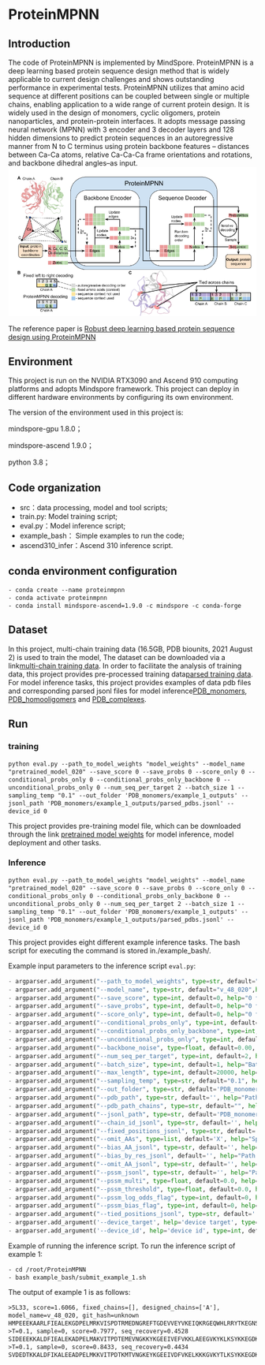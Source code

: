 # ProteinMPNN

## Introduction

The code of ProteinMPNN is implemented by MindSpore. ProteinMPNN is a deep learning based protein sequence design method that is widely applicable to current design challenges and shows outstanding performance in experimental tests. ProteinMPNN utilizes that amino acid sequence at different positions can be coupled between single or multiple chains, enabling application to a wide range of current protein design. It is widely used in the design of monomers, cyclic oligomers, protein nanoparticles, and protein-protein interfaces. It adopts message passing neural network (MPNN) with 3 encoder and 3 decoder layers and 128 hidden dimensions to predict protein sequences in an autoregressive manner from N to C terminus using protein backbone features – distances between Ca-Ca atoms, relative Ca-Ca-Ca frame orientations and rotations, and backbone dihedral angles–as input.![输入图片说明](ProteinMPNN.PNG)

The reference paper is [Robust deep learning based protein sequence design using ProteinMPNN](http://www.biorxiv.org/content/10.1101/2022.06.03.494563v1)

## Environment

This project is run on the NVIDIA RTX3090 and Ascend 910 computing platforms and adopts Mindspore framework. This project can deploy in different hardware environments by configuring its own environment.

The version of the environment used in this project is:

mindspore-gpu 1.8.0；

mindspore-ascend 1.9.0；

python 3.8；

## Code organization

- src：data processing, model and tool scripts;
- train.py: Model training script;
- eval.py：Model inference script;
- example_bash： Simple examples to run the code;
- ascend310_infer：Ascend 310 inference script.

## conda environment configuration

```conda
- conda create --name proteinmpnn
- conda activate proteinmpnn
- conda install mindspore-ascend=1.9.0 -c mindspore -c conda-forge
```

## Dataset

In this project, multi-chain training data (16.5GB, PDB biounits, 2021 August 2) is used to train the model, The dataset can be downloaded via a link[multi-chain training data](https://files.ipd.uw.edu/pub/training_sets/pdb_2021aug02.tar.gz). In order to facilitate the analysis of training data, this project provides pre-processed training data[parsed training data](https://pan.baidu.com/s/1pbJNaADmO_mOuVTo5KqE4Q?pwd=xfrp). For model inference tasks, this project provides examples of data pdb files and corresponding parsed jsonl files for model inference[PDB_monomers](https://gitee.com/bling__bling/protein-mpnn/tree/master/datasets/PDB_monomers), [PDB_homooligomers](https://gitee.com/bling__bling/protein-mpnn/tree/master/datasets/PDB_homooligomers) and [
PDB_complexes](https://gitee.com/bling__bling/protein-mpnn/tree/master/datasets).

## Run

### training

```text
python eval.py --path_to_model_weights "model_weights" --model_name "pretrained_model_020" --save_score 0 --save_probs 0 --score_only 0 --conditional_probs_only 0 --conditional_probs_only_backbone 0 --unconditional_probs_only 0 --num_seq_per_target 2 --batch_size 1 --sampling_temp "0.1" --out_folder 'PDB_monomers/example_1_outputs' --jsonl_path 'PDB_monomers/example_1_outputs/parsed_pdbs.jsonl' --device_id 0
```

This project provides pre-training model file, which can be downloaded through the link [pretrained model weights](https://gitee.com/bling__bling/protein-mpnn/tree/master/checkpoint) for model inference, model deployment and other tasks.

### Inference

```text
python eval.py --path_to_model_weights "model_weights" --model_name "pretrained_model_020" --save_score 0 --save_probs 0 --score_only 0 --conditional_probs_only 0 --conditional_probs_only_backbone 0 --unconditional_probs_only 0 --num_seq_per_target 2 --batch_size 1 --sampling_temp "0.1" --out_folder 'PDB_monomers/example_1_outputs' --jsonl_path 'PDB_monomers/example_1_outputs/parsed_pdbs.jsonl' --device_id 0
```

This project provides eight different example inference tasks. The bash script for executing the command is stored in./example_bash/.

Example input parameters to the inference script `eval.py`:

```python
- argparser.add_argument("--path_to_model_weights", type=str, default="vanilla_model_weights", help="Path to model weights folder;")
- argparser.add_argument("--model_name", type=str, default="v_48_020",help="ProteinMPNN model name: v_48_002, v_48_010, v_48_020, v_48_030; v_48_010=version with 48 edges 0.10A noise")
- argparser.add_argument("--save_score", type=int, default=0, help="0 for False, 1 for True; save score=-log_prob to npy files")
- argparser.add_argument("--save_probs", type=int, default=0, help="0 for False, 1 for True; save MPNN predicted probabilities per position")
- argparser.add_argument("--score_only", type=int, default=0, help="0 for False, 1 for True; score input backbone-sequence pairs")
- argparser.add_argument("--conditional_probs_only", type=int, default=0, help="0 for False, 1 for True; output conditional probabilities p(s_i given the rest of the sequence and backbone)")
- argparser.add_argument("--conditional_probs_only_backbone", type=int, default=0, help="0 for False, 1 for True; if true output conditional probabilities p(s_i given backbone)")
- argparser.add_argument("--unconditional_probs_only", type=int, default=0, help="0 for False, 1 for True; output unconditional probabilities p(s_i given backbone) in one forward pass")
- argparser.add_argument("--backbone_noise", type=float, default=0.00, help="Standard deviation of Gaussian noise to add to backbone atoms")
- argparser.add_argument("--num_seq_per_target", type=int, default=2, help="Number of sequences to generate per target")
- argparser.add_argument("--batch_size", type=int, default=1, help="Batch size; can set higher for titan, quadro GPUs, reduce this if running out of GPU memory")
- argparser.add_argument("--max_length", type=int, default=20000, help="Max sequence length")
- argparser.add_argument("--sampling_temp", type=str, default="0.1", help="A string of temperatures, 0.2 0.25 0.5. Sampling temperature for amino acids, T=0.0 means taking argmax, T>>1.0 means sample randomly. Suggested values 0.1, 0.15, 0.2, 0.25, 0.3. Higher values will lead to more diversity.")
- argparser.add_argument("--out_folder", type=str, default='PDB_monomers/example_1_outputs', help="Path to a folder to output sequences.")
- argparser.add_argument("--pdb_path", type=str, default='', help="Path to a single PDB to be designed")
- argparser.add_argument("--pdb_path_chains", type=str, default="", help="Define which chains need to be designed for a single PDB ")
- argparser.add_argument("--jsonl_path", type=str, default='PDB_monomers/example_1_outputs/parsed_pdbs.jsonl', help="Path to a folder with parsed pdb into jsonl")
- argparser.add_argument("--chain_id_jsonl", type=str, default='', help="Path to a dictionary specifying which chains need to be designed and which ones are fixed, if not specified all chains will be designed.")
- argparser.add_argument("--fixed_positions_jsonl", type=str, default='', help="Path to a dictionary with fixed positions.")
- argparser.add_argument("--omit_AAs", type=list, default='X', help="Specify which amino acids should be omitted in the generated sequence, e.g. 'AC' would omit alanine and cystine.")
- argparser.add_argument("--bias_AA_jsonl", type=str, default='', help="Path to a dictionary which specifies AA composion bias if neededi, e.g. {A: -1.1, F: 0.7} would make A less likely and F more likely.")
- argparser.add_argument("--bias_by_res_jsonl", default='', help="Path to dictionary with per position bias.")
- argparser.add_argument("--omit_AA_jsonl", type=str, default='', help="Path to a dictionary which specifies which amino acids need to be omitted from design at specific chain indices")
- argparser.add_argument("--pssm_jsonl", type=str, default='', help="Path to a dictionary with pssm")
- argparser.add_argument("--pssm_multi", type=float, default=0.0, help="A value between [0.0, 1.0], 0.0 means do not use pssm, 1.0 ignore MPNN predictions")
- argparser.add_argument("--pssm_threshold", type=float, default=0.0, help="A value between -inf + inf to restric per position AAs")
- argparser.add_argument("--pssm_log_odds_flag", type=int, default=0, help="0 for False, 1 for True")
- argparser.add_argument("--pssm_bias_flag", type=int, default=0, help="0 for False, 1 for True")
- argparser.add_argument("--tied_positions_jsonl", type=str, default='', help="Path to a dictionary with tied positions")
- argparser.add_argument('--device_target', help='device target', type=str, default="GPU")
- argparser.add_argument('--device_id', help='device id', type=int, default=0)
```

Example of running the inference script. To run the inference script of example 1:

```text
- cd /root/ProteinMPNN
- bash example_bash/submit_example_1.sh
```

The output of example 1 is as follows:

```text
>5L33, score=1.6066, fixed_chains=[], designed_chains=['A'], model_name=v_48_020, git_hash=unknown
HMPEEEKAARLFIEALEKGDPELMRKVISPDTRMEDNGREFTGDEVVEYVKEIQKRGEQWHLRRYTKEGNSWRFEVQVDNNGQTEQWEVQIEVRNGRIKRVTITHV
>T=0.1, sample=0, score=0.7977, seq_recovery=0.4528
SIDEEEKKALDFIEALEKADPELMAKVITPDTEMEVNGKKYKGEEIVEFVKKLAEEGVKYKLKSYKKEGDKYVFTVEKSKDGKTKTVTITVEVKDGKVKEIKIEEK
>T=0.1, sample=0, score=0.8433, seq_recovery=0.4434
SVDEDTKKALDFIKALEEADPELMKKVITPDTKMTVNGKEYKGEEIVDFVKELKKKGVKYTLKSYKKEGDKYVFTVTKSYNGKTYTITIEIEVKDGKVEKIVITEN
```